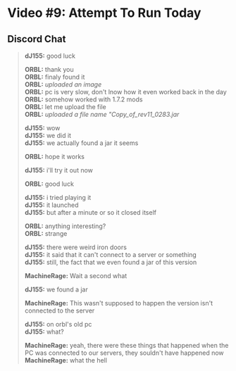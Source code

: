 # Video #9: Attempt To Run Today
## Discord Chat
> **dJ155:** good luck  
> 
> **ORBL:** thank you  
> **ORBL:** finaly found it  
> **ORBL:** *uploaded an image*  
> **ORBL:** pc is very slow, don't lnow how it even worked back in the day  
> **ORBL:** somehow worked with 1.7.2 mods  
> **ORBL:** let me upload the file  
> **ORBL:** *uploaded a file name "Copy_of_rev11_0283.jar*  
> 
> **dJ155:** wow  
> **dJ155:** we did it  
> **dJ155:** we actually found a jar it seems  
> 
> **ORBL:** hope it works  
> 
> **dJ155:** i'll try it out now  
> 
> **ORBL:** good luck  
> 
> **dJ155:** i tried playing it  
> **dJ155:** it launched  
> **dJ155:** but after a minute or so it closed itself  
> 
> **ORBL:** anything interesting?  
> **ORBL:** strange  
> 
> **dJ155:** there were weird iron doors  
> **dJ155:** it said that it can't connect to a server or something  
> **dJ155:** still, the fact that we even found a jar of this version  
> 
> **MachineRage:** Wait a second what  
> 
> **dJ155:** we found a jar  
> 
> **MachineRage:** This wasn't supposed to happen the version isn't connected to the server  
> 
> **dJ155:** on orbl's old pc  
> **dJ155:** what?  
> 
> **MachineRage:** yeah, there were these things that happened when the PC was connected to our servers, they souldn't have happened now  
> **MachineRage:** what the hell  
